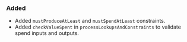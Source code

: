 ### Added

- Added `mustProduceAtLeast` and `mustSpendAtLeast` constraints.
- Added `checkValueSpent` in `processLookupsAndConstraints` to validate spend inputs and outputs.
